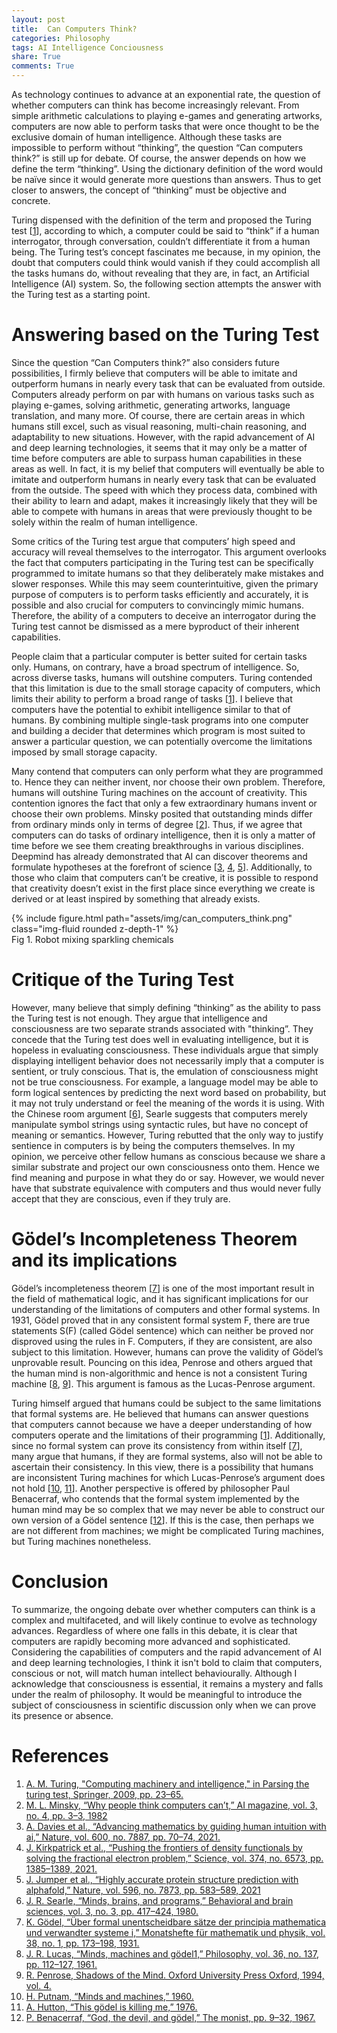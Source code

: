 ```yaml
---
layout: post
title:  Can Computers Think?
categories: Philosophy
tags: AI Intelligence Conciousness
share: True
comments: True
---
```


As technology continues to advance at an exponential rate, the question of whether computers can think has become increasingly relevant. From simple arithmetic calculations to playing e-games and generating artworks, computers are now able to perform tasks that were once thought to be the exclusive domain of human intelligence. Although these tasks are impossible to perform without “thinking”, the question “Can computers think?” is still up for debate. Of course, the answer depends on how we define the term “thinking”. Using the dictionary definition of the word would be naïve since it would generate more questions than answers. Thus to get closer to answers, the concept of “thinking” must be objective and concrete.

Turing dispensed with the definition of the term and proposed the Turing test [[1](https://redirect.cs.umbc.edu/courses/471/papers/turing.pdf)], according to which, a computer could be said to “think” if a human interrogator, through conversation, couldn’t differentiate it from a human being. The Turing test’s concept fascinates me because, in my opinion, the doubt that computers could think would vanish if they could accomplish all the tasks humans do, without revealing that they are, in fact, an Artificial Intelligence (AI) system. So, the following section attempts the answer with the Turing test as a starting point.

# Answering based on the Turing Test

Since the question “Can Computers think?” also considers future possibilities, I firmly believe that computers will be able to imitate and outperform humans in nearly every task that can be evaluated from outside. Computers already perform on par with humans on various tasks such as playing e-games, solving arithmetic, generating artworks, language translation, and many more. Of course, there are certain areas in which humans still excel, such as visual reasoning, multi-chain reasoning, and adaptability to new situations. However, with the rapid advancement of AI and deep learning technologies, it seems that it may only be a matter of time before computers are able to surpass human capabilities in these areas as well. In fact, it is my belief that computers will eventually be able to imitate and outperform humans in nearly every task that can be evaluated from the outside. The speed with which they process data, combined with their ability to learn and adapt, makes it increasingly likely that they will be able to compete with humans in areas that were previously thought to be solely within the realm of human intelligence.

Some critics of the Turing test argue that computers’ high speed and accuracy will reveal themselves to the interrogator. This argument overlooks the fact that computers participating in the Turing test can be specifically programmed to imitate humans so that they deliberately make mistakes and slower responses. While this may seem counterintuitive, given the primary purpose of computers is to perform tasks efficiently and accurately, it is possible and also crucial for computers to convincingly mimic humans. Therefore, the ability of a computers to deceive an interrogator during the Turing test cannot be dismissed as a mere byproduct of their inherent capabilities.

People claim that a particular computer is better suited for certain tasks only. Humans, on contrary, have a broad spectrum of intelligence. So, across diverse tasks, humans will outshine computers. Turing contended that this limitation is due to the small storage capacity of computers, which limits their ability to perform a broad range of tasks [[1](https://redirect.cs.umbc.edu/courses/471/papers/turing.pdf)]. I believe that computers have the potential to exhibit intelligence similar to that of humans. By combining multiple single-task programs into one computer and building a decider that determines which program is most suited to answer a particular question, we can potentially overcome the limitations imposed by small storage capacity.

Many contend that computers can only perform what they are programmed to. Hence they can neither invent, nor choose their own problem. Therefore, humans will outshine Turing machines on the account of creativity. This contention ignores the fact that only a few extraordinary humans invent or choose their own problems. Minsky posited that outstanding minds differ from ordinary minds only in terms of degree [[2](https://ojs.aaai.org/index.php/aimagazine/article/view/376)]. Thus, if we agree that computers can do tasks of ordinary intelligence, then it is only a matter of time before we see them creating breakthroughs in various disciplines. Deepmind has already demonstrated that AI can discover theorems and formulate hypotheses at the forefront of science [[3](https://www.nature.com/articles/s41586-021-04086-x), [4](https://www.science.org/doi/10.1126/science.abj6511), [5](https://www.nature.com/articles/s41586-021-03819-2)]. Additionally, to those who claim that computers can’t be creative, it is possible to respond that creativity doesn’t exist in the first place since everything we create is derived or at least inspired by something that already exists.

<div class="row mt-3">
    <div class="col-sm">
        {% include figure.html path="assets/img/can_computers_think.png" class="img-fluid rounded z-depth-1" %}
    </div>
</div>
<div class="caption">
    Fig 1. Robot mixing sparkling chemicals
</div>

# Critique of the Turing Test

However, many believe that simply defining “thinking” as the ability to pass the Turing test is not enough. They argue that intelligence and consciousness are two separate strands associated with "thinking”. They concede that the Turing test does well in evaluating intelligence, but it is hopeless in evaluating consciousness. These individuals argue that simply displaying intelligent behavior does not necessarily imply that a computer is sentient, or truly conscious. That is, the emulation of consciousness might not be true consciousness. For example, a language model may be able to form logical sentences by predicting the next word based on probability, but it may not truly understand or feel the meaning of the words it is using. With the Chinese room argument [[6](https://web-archive.southampton.ac.uk/cogprints.org/7150/1/10.1.1.83.5248.pdf)], Searle suggests that computers merely manipulate symbol strings using syntactic rules, but have no concept of meaning or semantics. However, Turing rebutted that the only way to justify sentience in computers is by being the computers themselves. In my opinion, we perceive other fellow humans as conscious because we share a similar substrate and project our own consciousness onto them. Hence we find meaning and purpose in what they do or say. However, we would never have that substrate equivalence with computers and thus would never fully accept that they are conscious, even if they truly are.

# Gödel’s Incompleteness Theorem and its implications

Gödel’s incompleteness theorem [[7](https://link.springer.com/article/10.1007/BF01700692)] is one of the most important result in the field of mathematical logic, and it has significant implications for our understanding of the limitations of computers and other formal systems. In 1931, Gödel proved that in any consistent formal system F, there are true statements S(F) (called Gödel sentence) which can neither be proved nor disproved using the rules in F. Computers, if they are consistent, are also subject to this limitation. However, humans can prove the validity of Gödel’s unprovable result. Pouncing on this idea, Penrose and others argued that the human mind is non-algorithmic and hence is not a consistent Turing machine [[8](https://www.cambridge.org/core/journals/philosophy/article/minds-machines-and-godel1/727219EDEB5DD3679E56CF3D335C90C1), [9](https://www.amazon.com/Shadows-Mind-Missing-Science-Consciousness/dp/0195106466)]. This argument is famous as the Lucas-Penrose argument.

Turing himself argued that humans could be subject to the same limitations that formal systems are. He believed that humans can answer questions that computers cannot because we have a deeper understanding of how computers operate and the limitations of their programming [[1](https://redirect.cs.umbc.edu/courses/471/papers/turing.pdf)]. Additionally, since no formal system can prove its consistency from within itself [[7](https://link.springer.com/article/10.1007/BF01700692)], many argue that humans, if they are formal systems, also will not be able to ascertain their consistency. In this view, there is a possibility that humans are inconsistent Turing machines for which Lucas-Penrose’s argument does not hold [[10](https://philarchive.org/rec/PUTMAM), [11](https://www.openstarts.units.it/bitstream/10077/5474/1/Hutton_E&P_V_2003_1.pdf)]. Another perspective is offered by philosopher Paul Benacerraf, who contends that the formal system implemented by the human mind may be so complex that we may never be able to construct our own version of a Gödel sentence [[12](https://www.jstor.org/stable/27902014)]. If this is the case, then perhaps we are not different from machines; we might be complicated Turing machines, but Turing machines nonetheless.

# Conclusion

To summarize, the ongoing debate over whether computers can think is a complex and multifaceted, and will likely continue to evolve as technology advances. Regardless of where one falls in this debate, it is clear that computers are rapidly becoming more advanced and sophisticated. Considering the capabilities of computers and the rapid advancement of AI and deep learning technologies, I think it isn't bold to claim that computers, conscious or not, will match human intellect behaviourally. Although I acknowledge that consciousness is essential, it remains a mystery and falls under the realm of philosophy. It would be meaningful to introduce the subject of consciousness in scientific discussion only when we can prove its presence or absence.

# References

1. [A. M. Turing, "Computing machinery and intelligence," in Parsing the turing test, Springer, 2009, pp. 23–65.](https://redirect.cs.umbc.edu/courses/471/papers/turing.pdf)
2. [M. L. Minsky, “Why people think computers can’t,” AI magazine, vol. 3, no. 4, pp. 3–3, 1982](https://ojs.aaai.org/index.php/aimagazine/article/view/376)
3. [A. Davies et al., “Advancing mathematics by guiding human intuition with ai,” Nature, vol. 600, no. 7887, pp. 70–74, 2021.](https://www.nature.com/articles/s41586-021-04086-x)
4. [J. Kirkpatrick et al., “Pushing the frontiers of density functionals by solving the fractional electron problem,” Science, vol. 374, no. 6573, pp. 1385–1389, 2021.](https://www.science.org/doi/10.1126/science.abj6511)
5. [J. Jumper et al., “Highly accurate protein structure prediction with alphafold,” Nature, vol. 596, no. 7873, pp. 583–589, 2021](https://www.nature.com/articles/s41586-021-03819-2)
6. [J. R. Searle, “Minds, brains, and programs,” Behavioral and brain sciences, vol. 3, no. 3, pp. 417–424, 1980.](https://web-archive.southampton.ac.uk/cogprints.org/7150/1/10.1.1.83.5248.pdf)
7. [K. Gödel, “Über formal unentscheidbare sätze der principia mathematica und verwandter systeme i,” Monatshefte für mathematik und physik, vol. 38, no. 1, pp. 173–198, 1931.](https://link.springer.com/article/10.1007/BF01700692)
8. [J. R. Lucas, “Minds, machines and gödel1,” Philosophy, vol. 36, no. 137, pp. 112–127, 1961.](https://www.cambridge.org/core/journals/philosophy/article/minds-machines-and-godel1/727219EDEB5DD3679E56CF3D335C90C1)
9. [R. Penrose, Shadows of the Mind. Oxford University Press Oxford, 1994, vol. 4.](https://www.amazon.com/Shadows-Mind-Missing-Science-Consciousness/dp/0195106466)
10. [H. Putnam, “Minds and machines,” 1960.](https://philarchive.org/rec/PUTMAM)
11. [A. Hutton, “This gödel is killing me,” 1976.](https://www.openstarts.units.it/bitstream/10077/5474/1/Hutton_E&P_V_2003_1.pdf)
12. [P. Benacerraf, “God, the devil, and gödel,” The monist, pp. 9–32, 1967.](https://www.jstor.org/stable/27902014)
